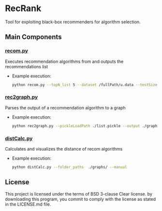 # RecRank 
Tool for exploiting black-box recommenders for algorithm selection.

## Main Components

### [recom.py](recom.py)
Executes recommendation algorithms from  and outputs the recommendations list

* Example execution:
	```bash
	python recom.py --topN_list 5 --dataset /fullPath/u.data --testSize 1000 --validSize 9000  --surprise_algo SVD --pickleSavePath /fullPath/list.pickle
	```

### [rec2graph.py](rec2graph.py)
Parses the output of a recommendation algorithm to a graph

* Example execution:
  ```bash
  python rec2graph.py --pickleLoadPath ./list.pickle --output ./graphs/graph.graph
  ```


### [distCalc.py](distCalc.py)
Calculates and visualizes the distance of recom algorithms

* Example execution:
  ```bash
  python distCalc.py --folder_paths  ./graphs/ --manual
  ``` 
## License 
This project is licensed under the terms of BSD 3-clause Clear license.
by downloading this program, you commit to comply with the license as stated in the LICENSE.md file.
